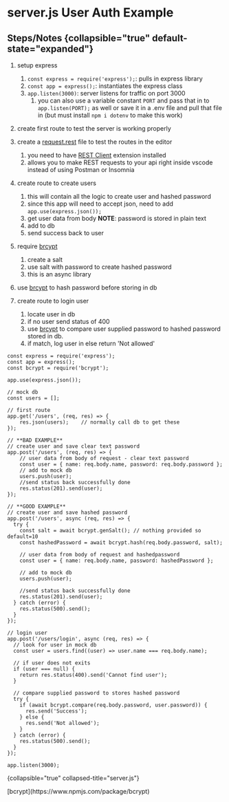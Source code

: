 # server.js User Auth Example

## Steps/Notes {collapsible="true" default-state="expanded"}

1. setup express

    1. `const express = require('express');`: pulls in express library
    2. `const app = express();`: instantiates the express class
    3. `app.listen(3000)`: server listens for traffic on port 3000
        1. you can also use a variable constant `PORT` and pass that in to `app.listen(PORT);` as well or save it in a
           .env file and pull that file in (but must install `npm i dotenv` to make this work)

2. create first route to test the server is working properly
3. create a [request.rest](request-rest-User-Auth-Example.md) file to test the routes
   in the editor

    1. you need to have [REST Client](https://marketplace.visualstudio.com/items?itemName=humao.rest-client) extension
       installed
    2. allows you to make REST requests to your api right inside vscode instead of using Postman or Insomnia

4. create route to create users
    1. this will contain all the logic to create user and hashed password
    2. since this app will need to accept json, need to add `app.use(express.json());`
    3. get user data from body **NOTE**: password is stored in plain text
    4. add to db
    5. send success back to user
5. require [brcypt](https://www.npmjs.com/package/bcrypt)
    1. create a salt
    2. use salt with password to create hashed password
    3. this is an async library
6. use [brcypt](https://www.npmjs.com/package/bcrypt) to hash password before storing in db
7. create route to login user
    1. locate user in db
    2. if no user send status of 400
    3. use [brcypt](https://www.npmjs.com/package/bcrypt) to compare user supplied password to hashed password stored in
       db.
    4. if match, log user in else return 'Not allowed'

```node
const express = require('express');
const app = express();
const bcrypt = require('bcrypt');

app.use(express.json());

// mock db
const users = [];

// first route
app.get('/users', (req, res) => {
    res.json(users);    // normally call db to get these
});

// **BAD EXAMPLE**
// create user and save clear text password
app.post('/users', (req, res) => {
    // user data from body of request - clear text password
    const user = { name: req.body.name, password: req.body.password };
    // add to mock db
    users.push(user);
    //send status back successfully done
    res.status(201).send(user);
});

// **GOOD EXAMPLE**
// create user and save hashed password
app.post('/users', async (req, res) => {
  try {
    const salt = await bcrypt.genSalt(); // nothing provided so default=10
    const hashedPassword = await bcrypt.hash(req.body.password, salt);

    // user data from body of request and hashedpassword
    const user = { name: req.body.name, password: hashedPassword };

    // add to mock db
    users.push(user);

    //send status back successfully done
    res.status(201).send(user);
  } catch (error) {
    res.status(500).send();
  }
});

// login user
app.post('/users/login', async (req, res) => {
  // look for user in mock db
  const user = users.find((user) => user.name === req.body.name);

  // if user does not exits
  if (user === null) {
    return res.status(400).send('Cannot find user');
  }

  // compare supplied password to stores hashed password
  try {
    if (await bcrypt.compare(req.body.password, user.password)) {
      res.send('Success');
    } else {
      res.send('Not allowed');
    }
  } catch (error) {
    res.status(500).send();
  }
});

app.listen(3000);
```

{collapsible="true" collapsed-title="server.js"}

<seealso>
[bcrypt](https://www.npmjs.com/package/bcrypt)
</seealso>
